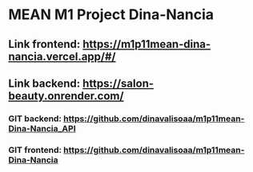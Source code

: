 # MEAN M1 Project Dina-Nancia

## Link frontend: https://m1p11mean-dina-nancia.vercel.app/#/



## Link backend: https://salon-beauty.onrender.com/


### GIT backend: https://github.com/dinavalisoaa/m1p11mean-Dina-Nancia_API


### GIT frontend: https://github.com/dinavalisoaa/m1p11mean-Dina-Nancia
